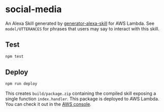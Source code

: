 # social-media

An Alexa Skill generated by [generator-alexa-skill](https://github.com/cameronhunter/generator-alexa-skill) for AWS Lambda. See `model/UTTERANCES` for phrases that users may say to interact with this skill.

## Test

```bash
npm test
```

## Deploy

```bash
npm run deploy
```

This creates `build/package.zip` containing the compiled skill exposing a single function `index.handler`. This package is deployed to AWS Lambda. You can check it out in the [AWS console](https://console.aws.amazon.com/lambda/home?region=us-east-1#/functions/social-media).
